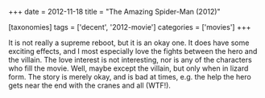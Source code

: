 +++
date = 2012-11-18
title = "The Amazing Spider-Man (2012)"

[taxonomies]
tags = ['decent', '2012-movie']
categories = ['movies']
+++

It is not really a supreme reboot, but it is an okay one. It does have
some exciting effects, and I most especially love the fights between the
hero and the villain. The love interest is not interesting, nor is any
of the characters who fill the movie. Well, maybe except the villain,
but only when in lizard form. The story is merely okay, and is bad at
times, e.g. the help the hero gets near the end with the cranes and all
(WTF!).
